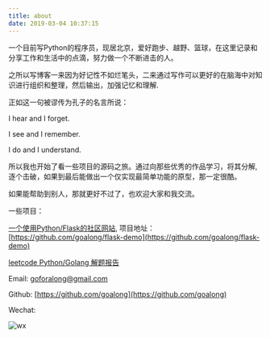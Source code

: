 ```yaml
---
title: about
date: 2019-03-04 10:37:15
---
```


一个目前写Python的程序员，现居北京，爱好跑步、越野、篮球，在这里记录和分享工作和生活中的点滴，努力做一个不断进击的人。

之所以写博客一来因为好记性不如烂笔头，二来通过写作可以更好的在脑海中对知识进行组织和整理，然后输出，加强记忆和理解.

正如这一句被谬传为孔子的名言所说：

I hear and I forget.

I see and I remember.

I do and I understand.

所以我也开始了看一些项目的源码之旅。通过向那些优秀的作品学习，将其分解,   逐个击破，如果到最后能做出一个仅实现最简单功能的原型，那一定很酷。

如果能帮助到别人，那就更好不过了，也欢迎大家和我交流。

一些项目：

[一个使用Python/Flask的社区网站](http://www.3wanli.com/), 项目地址：[https://github.com/goalong/flask-demo](https://github.com/goalong/flask-demo)

[leetcode Python/Golang 解题报告](https://github.com/goalong/lc)

Email: goforalong@gmail.com

Github: [https://github.com/goalong](https://github.com/goalong)

Wechat: 

![wx](https://s15.postimg.cc/fewpxgdvv/CEC40_FA03_A30_A68136611_F0_E6_B5_FD823.jpg)




